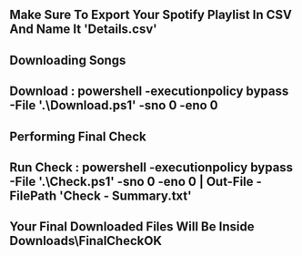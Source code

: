 ## Make Sure To Export Your Spotify Playlist In CSV And Name It 'Details.csv'

## Downloading Songs
## Download : powershell -executionpolicy bypass -File '.\Download.ps1' -sno 0 -eno 0

## Performing Final Check
## Run Check : powershell -executionpolicy bypass -File '.\Check.ps1' -sno 0 -eno 0 | Out-File -FilePath 'Check - Summary.txt'

## Your Final Downloaded Files Will Be Inside Downloads\FinalCheckOK
